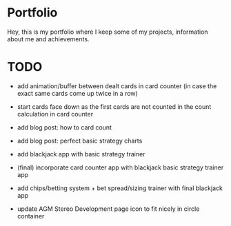 # Portfolio
Hey, this is my portfolio where I keep some of my projects, information about me and achievements.

# TODO
- add animation/buffer between dealt cards in card counter (in case the exact same cards come up twice in a row)
- start cards face down as the first cards are not counted in the count calculation in card counter

- add blog post: how to card count
- add blog post: perfect basic strategy charts
- add blackjack app with basic strategy trainer
- (final) incorporate card counter app with blackjack basic strategy trainer app
- add chips/betting system + bet spread/sizing trainer with final blackjack app

- update AGM Stereo Development page icon to fit nicely in circle container
